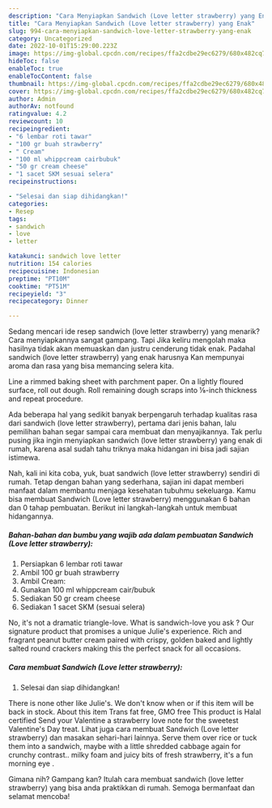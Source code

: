 ```yaml
---
description: "Cara Menyiapkan Sandwich (Love letter strawberry) yang Enak"
title: "Cara Menyiapkan Sandwich (Love letter strawberry) yang Enak"
slug: 994-cara-menyiapkan-sandwich-love-letter-strawberry-yang-enak
category: Uncategorized
date: 2022-10-01T15:29:00.223Z
image: https://img-global.cpcdn.com/recipes/ffa2cdbe29ec6279/680x482cq70/sandwich-love-letter-strawberry-foto-resep-utama.jpg
hideToc: false
enableToc: true
enableTocContent: false
thumbnail: https://img-global.cpcdn.com/recipes/ffa2cdbe29ec6279/680x482cq70/sandwich-love-letter-strawberry-foto-resep-utama.jpg
cover: https://img-global.cpcdn.com/recipes/ffa2cdbe29ec6279/680x482cq70/sandwich-love-letter-strawberry-foto-resep-utama.jpg
author: Admin
authorAv: notfound
ratingvalue: 4.2
reviewcount: 10
recipeingredient:
- "6 lembar roti tawar"
- "100 gr buah strawberry"
- " Cream"
- "100 ml whippcream cairbubuk"
- "50 gr cream cheese"
- "1 sacet SKM sesuai selera"
recipeinstructions:

- "Selesai dan siap dihidangkan!"
categories:
- Resep
tags:
- sandwich
- love
- letter

katakunci: sandwich love letter 
nutrition: 154 calories
recipecuisine: Indonesian
preptime: "PT10M"
cooktime: "PT51M"
recipeyield: "3"
recipecategory: Dinner

---
```



Sedang mencari ide resep sandwich (love letter strawberry) yang menarik? Cara menyiapkannya sangat gampang. Tapi Jika keliru mengolah maka hasilnya tidak akan memuaskan dan justru cenderung tidak enak. Padahal sandwich (love letter strawberry) yang enak harusnya Kan mempunyai aroma dan rasa yang bisa memancing selera kita.


Line a rimmed baking sheet with parchment paper. On a lightly floured surface, roll out dough. Roll remaining dough scraps into ⅛-inch thickness and repeat procedure.

Ada beberapa hal yang sedikit banyak berpengaruh terhadap kualitas rasa dari sandwich (love letter strawberry), pertama dari jenis bahan, lalu pemilihan bahan segar sampai cara membuat dan menyajikannya. Tak perlu pusing jika ingin menyiapkan sandwich (love letter strawberry) yang enak di rumah, karena asal sudah tahu triknya maka hidangan ini bisa jadi sajian istimewa.


Nah, kali ini kita coba, yuk, buat sandwich (love letter strawberry) sendiri di rumah. Tetap dengan bahan yang sederhana, sajian ini dapat memberi manfaat dalam membantu menjaga kesehatan tubuhmu sekeluarga. Kamu bisa membuat Sandwich (Love letter strawberry) menggunakan 6 bahan dan 0 tahap pembuatan. Berikut ini langkah-langkah untuk membuat hidangannya.

<!--inarticleads1-->

##### Bahan-bahan dan bumbu yang wajib ada dalam pembuatan Sandwich (Love letter strawberry):

1. Persiapkan 6 lembar roti tawar
1. Ambil 100 gr buah strawberry
1. Ambil  Cream:
1. Gunakan 100 ml whippcream cair/bubuk
1. Sediakan 50 gr cream cheese
1. Sediakan 1 sacet SKM (sesuai selera)


No, it&#39;s not a dramatic triangle-love. What is sandwich-love you ask ? Our signature product that promises a unique Julie&#39;s experience. Rich and fragrant peanut butter cream paired with crispy, golden baked and lightly salted round crackers making this the perfect snack for all occasions. 

<!--inarticleads2-->

##### Cara membuat Sandwich (Love letter strawberry):


1. Selesai dan siap dihidangkan!

There is none other like Julie&#39;s. We don&#39;t know when or if this item will be back in stock. About this item Trans fat free, GMO free This product is Halal certified Send your Valentine a strawberry love note for the sweetest Valentine&#39;s Day treat. Lihat juga cara membuat Sandwich (Love letter strawberry) dan masakan sehari-hari lainnya. Serve them over rice or tuck them into a sandwich, maybe with a little shredded cabbage again for crunchy contrast.. milky foam and juicy bits of fresh strawberry, it&#39;s a fun morning eye . 

Gimana nih? Gampang kan? Itulah cara membuat sandwich (love letter strawberry) yang bisa anda praktikkan di rumah. Semoga bermanfaat dan selamat mencoba!
